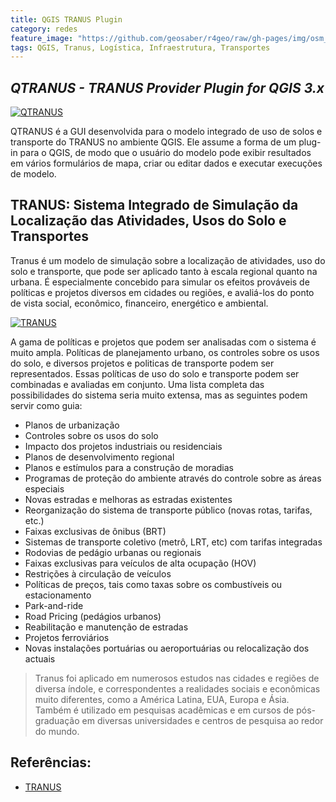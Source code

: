 ```yaml
---
title: QGIS TRANUS Plugin
category: redes
feature_image: "https://github.com/geosaber/r4geo/raw/gh-pages/img/osm_bkground.png"
tags: QGIS, Tranus, Logística, Infraestrutura, Transportes 
---
```

## ***QTRANUS - TRANUS Provider Plugin for QGIS 3.x***
[![QTRANUS](https://github.com/geosaber/r4geo/raw/gh-pages/img/network.png)](https://github.com/TomasdelaBarra/QTRANUS)

QTRANUS é a GUI desenvolvida para o modelo integrado de uso de solos e transporte do TRANUS no ambiente QGIS. Ele assume a forma de um plug-in para o QGIS, de modo que o usuário do modelo pode exibir resultados em vários formulários de mapa, criar ou editar dados e executar execuções de modelo.

## TRANUS: Sistema Integrado de Simulação da Localização das Atividades, Usos do Solo e Transportes
Tranus é um modelo de simulação sobre a localização de atividades, uso do solo e transporte, que pode ser aplicado tanto à escala regional quanto na urbana. É especialmente concebido para simular os efeitos prováveis de políticas e projetos diversos em cidades ou regiões, e avaliá-los do ponto de vista social, econômico, financeiro, energético e ambiental.

[![TRANUS](https://github.com/geosaber/r4geo/raw/gh-pages/img/tranus.png)](http://www.tranus.com)

A gama de políticas e projetos que podem ser analisadas com o sistema é muito ampla. Políticas de planejamento urbano, os controles sobre os usos do solo, e diversos projetos e politicas de transporte podem ser representados. Essas políticas de uso do solo e transporte podem ser combinadas e avaliadas em conjunto. Uma lista completa das possibilidades do sistema seria muito extensa, mas as seguintes podem servir como guia:
- Planos de urbanização
- Controles sobre os usos do solo
- Impacto dos projetos industriais ou residenciais
- Planos de desenvolvimento regional
- Planos e estímulos para a construção de moradias
- Programas de proteção do ambiente através do controle sobre as áreas especiais
- Novas estradas e melhoras as estradas existentes
- Reorganização do sistema de transporte público (novas rotas, tarifas, etc.)
- Faixas exclusivas de ônibus (BRT)
- Sistemas de transporte coletivo (metrô, LRT, etc) com tarifas integradas
- Rodovias de pedágio urbanas ou regionais
- Faixas exclusivas para veículos de alta ocupação (HOV)
- Restrições à circulação de veículos
- Políticas de preços, tais como taxas sobre os combustíveis ou estacionamento
- Park-and-ride
- Road Pricing (pedágios urbanos)
- Reabilitação e manutenção de estradas
- Projetos ferroviários
- Novas instalações portuárias ou aeroportuárias ou relocalização dos actuais

> Tranus foi aplicado em numerosos estudos nas cidades e regiões de diversa índole, e correspondentes a realidades sociais e econômicas muito diferentes, como a América Latina, EUA, Europa e Ásia. Também é utilizado em pesquisas acadêmicas e em cursos de pós-graduação em diversas universidades e centros de pesquisa ao redor do mundo.

## Referências:
- [TRANUS](http://www.tranus.com/tranus-portugues)
